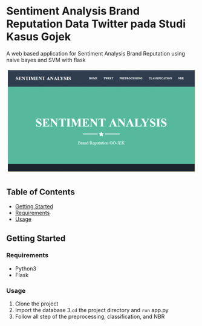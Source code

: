# Sentiment Analysis Brand Reputation Data Twitter pada Studi Kasus Gojek

A web based application for Sentiment Analysis Brand Reputation using naive bayes and SVM with flask 

![alt text](https://github.com/orianisihaloho/Sentiment-Analysis-Brand-Reputation-Data-Twitter-pada-Studi-Kasus-Gojek/blob/master/SABRDTpSKG.png?raw=true)

## Table of Contents
* [Getting Started](#getting-started)
* [Requirements](#requirements)
* [Usage](#usage)

## Getting Started
### Requirements
* Python3
* Flask

### Usage
1. Clone the project
2. Import the database
3.`cd` the project directory and `run` app.py
4. Follow all step of the preprocessing, classification, and NBR

